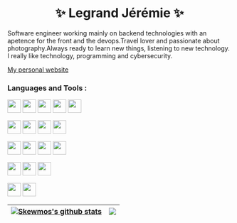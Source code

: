 <h1 align="center">✨ Legrand Jérémie ✨</h1>
<p>
Software engineer working mainly on backend technologies with an apetence for the front and the devops.Travel lover and passionate about photography.Always ready to learn new things, listening to new technology. I really like technology, programming and cybersecurity.

[My personal website](https://www.legrandjeremie.fr/)</p>

### Languages and Tools : 

<code><img width="30px"   src="https://cdn.jsdelivr.net/gh/devicons/devicon/icons/php/php-original.svg" /></code>
<code><img width="30px"   src="https://cdn.jsdelivr.net/gh/devicons/devicon/icons/laravel/laravel-plain-wordmark.svg" /></code>
<code><img  width="30px"   src="https://cdn.jsdelivr.net/gh/devicons/devicon/icons/ruby/ruby-plain-wordmark.svg" /></code>
<code><img width="30px"   src="https://cdn.jsdelivr.net/gh/devicons/devicon/icons/python/python-original-wordmark.svg" /></code>
<code><img width="30px"  src="https://cdn.jsdelivr.net/gh/devicons/devicon/icons/c/c-original.svg" /></code>

<code><img width="30px"   src="https://cdn.jsdelivr.net/gh/devicons/devicon/icons/javascript/javascript-original.svg" /></code>
<code><img  width="30px"   src="https://cdn.jsdelivr.net/gh/devicons/devicon/icons/react/react-original-wordmark.svg" /></code>
<code><img width="30px"   src="https://cdn.jsdelivr.net/gh/devicons/devicon/icons/vuejs/vuejs-original-wordmark.svg" /></code>
<code><img width="30px"   src="https://cdn.jsdelivr.net/gh/devicons/devicon/icons/bootstrap/bootstrap-plain-wordmark.svg" /></code>

<code><img width="30px"   src="https://cdn.jsdelivr.net/gh/devicons/devicon/icons/docker/docker-original.svg" /></code>
<code><img width="30px"   src="https://cdn.jsdelivr.net/gh/devicons/devicon/icons/linux/linux-original.svg" /></code>
<code><img width="30px"   src="https://cdn.jsdelivr.net/gh/devicons/devicon/icons/bash/bash-original.svg" /></code>
<code><img width="30px"   src="https://cdn.jsdelivr.net/gh/devicons/devicon/icons/nginx/nginx-original.svg" /></code>

<code><img width="30px"   src="https://cdn.jsdelivr.net/gh/devicons/devicon/icons/mysql/mysql-original-wordmark.svg" /></code>
<code><img width="30px"   src="https://cdn.jsdelivr.net/gh/devicons/devicon/icons/mongodb/mongodb-original-wordmark.svg" /></code>
<code><img width="30px"  src="https://cdn.jsdelivr.net/gh/devicons/devicon/icons/postgresql/postgresql-original-wordmark.svg" /></code>

<code><img width="30px"   src="https://cdn.jsdelivr.net/gh/devicons/devicon/icons/git/git-plain-wordmark.svg" /></code>
<code><img width="30px"   src="https://cdn.jsdelivr.net/gh/devicons/devicon/icons/gitlab/gitlab-plain-wordmark.svg" /></code>


| <a href="https://github.com/Skewmos/github-readme-stats"><img align="center" src="https://github-readme-stats.vercel.app/api?username=Skewmos&show_icons=true&hide_border=false&title_color=3B1F94f&icon_color=FFE500&bg_color=09131B&text_color=ffffff&border_color=0c1a25" alt="Skewmos's github stats" /></a> | <a href="https://github.com/Skewmos"><img align="center" src="https://github-readme-stats.vercel.app/api/top-langs/?username=Skewmos&show_icons=true&hide_border=false&title_color=3B1F94f&icon_color=FFE500&bg_color=09131B&text_color=ffffff&border_color=0c1a25" /></a> |
| ------------- | ------------- |

